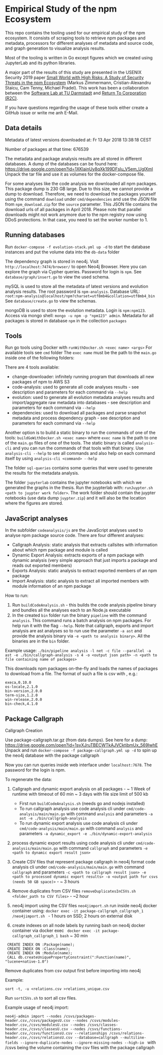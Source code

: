 # Empirical Study of the npm Ecosystem

This repo contains the tooling used for our empirical study of the npm ecosystem. 
It consists of scraping tools to retrieve npm packages and metadata, processors for different analyses of metadata and source code, and graph generation to visualize analysis results.

Most of the tooling is written in Go except figures which we created using JupyterLab and its python libraries.

A major part of the results of this study are presented in the USENIX Security 2019 paper [Small World with High Risks: A Study of Security Threats in the npm Ecosystem](https://arxiv.org/abs/1902.09217) (Markus Zimmermann, Cristian-Alexandru Staicu, Cam Tenny, Michael Pradel). This work has been a collaboration between the [Software Lab at TU Darmstadt](http://software-lab.org/) and [Return To Corporation (R2C)](https://returntocorp.com/).

If you have questions regarding the usage of these tools either create a GitHub issue or write me anh E-Mail.

## Data details

Metadata of latest versions downloaded at:
Fr 13 Apr 2018 13∶38∶18 CEST

Number of packages at that time: 676539

The metadata and package analysis results are all stored in different databases. A dump of the databases can be found here: https://drive.google.com/open?id=1XKlainUy8qXk199DFslu_V5em_UglXmI
Unpack the tar file and use it as volumes for the docker-compose file.

For some analyses like the code analysis we downloaded all npm packages. This package dump is 230 GB large. Due to this size, we cannot provide a dump to download. 
Therefore, we need to download the packages yourself using the command `download` under `cmd/dependencies` and use the JSON file from `npm_download.zip` for the `source` parameter. 
This JSON file contains the download urls of all packages in April 2018. Please note that parallel downloads might not work anymore due to the npm registry now using DDoS protections. In that case, you need to set the worker number to 1. 

## Running databases
Run `docker-compose -f evolution-stack.yml up -d` to start the database instances and put the volume data into the `db-data` folder

The dependency graph is stored in neo4j.
Visit `http://localhost:7474/browser/` to open Neo4j Browser. Here you can explore the graph via Cypher queries.
Password for login is `npm`.
See `database/graph/insert.go` to view the used schema.

mySQL is used to store all the metadata of latest versions and evolution analysis results.
The root password is `npm-analysis`.
Database URL: `root:npm-analysis@localhost/npm?charset=utf8mb4&collation=utf8mb4_bin`
See `database/create.go` to view the schemas.

mongoDB is used to store the evolution metadata.
Login is `npm:npm123`.
Access via mongo shell: `mongo -u npm -p "npm123" admin`.
Metadata for all packages is stored in database `npm` in the collection `packages`


## Tools

Run go tools using Docker with `runWithDocker.sh <exec name> <args>` 
For available tools see `cmd` folder
The `exec name` must be the path to the `main.go` inside one of the following folders:

There are 4 tools available:

- change-downloader: infinitely running program that downloads all new packages of npm to AWS S3
- code-analysis: used to generate all code analyses results - see description and parameters for each command via `--help` 
- evolution: used to generate all evolution metadata analyses results and import/aggregate raw metadata into databases - see description and parameters for each command via `--help`
- dependencies: used to download all packages and parse snapshot metadata and process dependency graph - see description and parameters for each command via `--help`

Another option is to build a static binary to run the commands of one of the tools:
`buildGoWithDocker.sh <exec name>` where `exec name` is the path to one of the `main.go` files of one of the tools. The static binary is called `analysis-cli` and you can run the commands of that tools with that binary. Use `analysis-cli --help` to see all commands and also help on each command itself by using `analysis-cli <command> --help`

The folder `sql-queries` contains some queries that were used to generate the results for the metadata analysis.

The folder `jupyterlab` contains the jupyter notebooks with which we generated the graphs in the thesis. Run the juypterlab with: `runJuypter.sh <path to juypter work folder>`. The work folder should contain the juypter notebooks (use data dump `juypter.zip`) and it will also be the location where the figures are stored.

## JavaScript analyses

In the subfolder `codeanalysis/js` are the JavaScript analyses used to analyse npm package source code.
There are four different analyses:

- Callgraph Analysis: static analysis that extracts callsites with information about which npm package and module is called 
- Dynamic Export Analysis: extracts exports of a npm package with dynamic analysis (very simple approach that just imports a package and reads out exported members)
- Exports Analysis: static analysis to extract exported members of an npm package
- Import Analysis: static analysis to extract all imported members with module information of an npm package

How to run:

1. Run `buildCodeAnalysis.sh` - this builds the code analysis pipeline binary and bundles all the analyses each to an Node.js executable 
2. In the created `bin` folder run the binary `pipeline` with the command `analysis`. This command runs a batch analysis on npm packages. 
For help run it with the flag `--help`. Note that callgraph, exports and import analysis are ast analyses so to run use the parameter `-a ast` and provide the analysis binary via `-e <path to analysis binary>`.
All the binaries are in the `bin` folder.

Example usage:
`./bin/pipeline analysis -l net -c file --parallel -a ast -e ./bin/callgraph-analysis -s 4 -o <output json path> -n <path to file containing name of packages>`

This downloads npm packages on-the-fly and loads the names of packages to download from a file. 
The format of such a file is csv with <PackageName>,<PackageVersion> e.g.: 
```
execa,0.10.0
os-locale,2.1.0
bin-version,2.0.0
term-size,1.2.0
win-release,2.0.0
bin-check,4.1.0
```


## Package Callgraph

Callgraph Creation 

Use package-callgraph.tar.gz (from data dumps). See here for a dump: https://drive.google.com/open?id=1syXJruTBECWTkAJVCktjbmUx_569IwhE
Unpack and run `docker-compose -f package-callgraph.yml up -d` to spin up the neo4j database with the package callgraph

Now you can run queries inside web interface under `localhost:7678`. The password for the login is npm.

To regenerate the data: 

1) Callgraph and dynamic export analysis on all packages - ~ 1 Week of runtime with timeout of 60 min
~ 3 days with file size limit of 500 kb

    - First run `buildCodeAnalysis.sh` (needs go and nodejs installed)
    - To run callgraph analysis use code analysis cli under `cmd/code-analysis/main/main.go` with command `analysis` and parameters `-a ast -e ./bin/callgraph-analysis` 
    - To run dynamic export analysis use code analysis cli under `cmd/code-analysis/main/main.go` with command `analysis` and parameters `-a dynamic_export -e ./bin/dynamic-export-analysis`
2) process dynamic export results using code analysis cli under `cmd/code-analysis/main/main.go` with command `callgraph` and parameters `-e <path to dynamic export result json>`
3) Create CSV files that represent package callgraph in neo4j format code analysis cli under `cmd/code-analysis/main/main.go` with command `callgraph` and parameters `-c <path to callgraph result json> -e <path to processed dynamic export results> -o <output path for csvs (needs 50 GB space)>` - ~ 3 hours
4) Remove duplicates from CSV files `removeDuplicatesInCSVs.sh <folder_path to CSV files>`  - ~2 hour
5) neo4j import using the CSV files `neo4jimport.sh` run inside neo4j docker container using: `docker exec -it package-callgraph_callgraph_1 /neo4jimport.sh
` - 1 hours on SSD; 2 hours on external disk
6) create indexes on all node labels by running bash on neo4j docker container via docker exec ` docker exec -it package-callgraph_callgraph_1 bash`  ~ 30 min
```
 CREATE INDEX ON :Package(name); 
 CREATE INDEX ON :Class(name); 
 CREATE INDEX ON :Module(name); 
 CALL db.createUniquePropertyConstraint(":Function(name)", "lucene+native-1.0")
```

Remove duplicates from csv output first before importing into neo4j

Example: 

`sort -t, -u <relations.csv >relations_unique.csv`

Run `sortCSVs.sh` to sort all csv files.

Example usage of neo4j import:

`neo4j-admin import --nodes /csvs/packages-header.csv,/csvs/packagesU.csv --nodes /csvs/modules-header.csv,/csvs/modulesU.csv --nodes /csvs/classes-header.csv,/csvs/classesU.csv --nodes /csvs/functions-header.csv,/csvs/functionsU.csv --relationships /csvs/relations-header.csv,/csvs/relationsU.csv --database=callgraph --multiline-fields --ignore-duplicate-nodes --ignore-missing-nodes --high-io
`
with /csvs being the volume containing the csv files with the package callgraph

